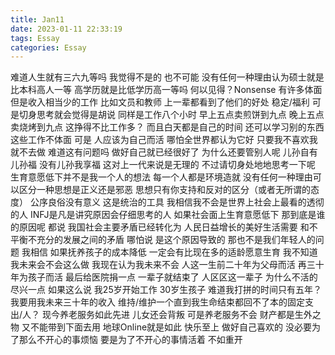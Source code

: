 ```yaml
---
title: Jan11
date: 2023-01-11 22:33:19
tags: Essay
categories: Essay
---
```


难道人生就有三六九等吗
我觉得不是的 也不可能
没有任何一种理由认为硕士就是比本科高人一等
高学历就是比低学历高一等吗 何以见得？Nonsense
有许多体面但是收入相当少的工作
比如文员和教师 上一辈都看到了他们的好处 稳定/福利
可是切身思考就会觉得是胡说
同样是工作八个小时
早上五点卖煎饼到九点 晚上五点卖烧烤到九点
这挣得不比工作多？ 而且白天都是自己的时间 还可以学习别的东西
这些工作不体面 可是 人应该为自己而活 哪怕全世界都认为它好
只要我不喜欢我就不去做 难道这有问题吗
做好自己就已经很好了 为什么还要管别人呢
儿孙自有儿孙福 没有儿孙我享福
这对上一代来说是无理的 不过请切身处地地思考一下呢
生育意愿低下并不是我一个人的想法
每一个人都是环境造就
没有任何一种理由可以区分一种思想是正义还是邪恶
思想只有你支持和反对的区分（或者无所谓的态度）
公序良俗没有意义 这是统治的工具
我相信我不会是世界上社会上最看的透彻的人
INFJ是凡是讲究原因会仔细思考的人
如果社会面上生育意愿低下 那到底是谁的原因呢
都说 我国社会主要矛盾已经转化为
    人民日益增长的美好生活需要
    和不平衡不充分的发展之间的矛盾
哪怕说 是这个原因导致的 那也不是我们年轻人的问题
我相信 如果抚养孩子的成本降低
    一定会有比现在多的适龄愿意生育
我不知道我未来会不会这么做 我现在认为我未来不会
人这一生前二十年为父母而活 再三十年为孩子而活
    最后给医院捐一点 一辈子就结束了
人区区这一辈子 为什么不活的尽兴一点
如果这么说 我25岁开始工作 30岁生孩子
难道我打拼的时间只有五年？
我要用我未来三十年的收入
维持/维护一个直到我生命结束都回不了本的固定支出/人？
现今养老服务如此先进 儿女还会背叛 可是养老服务不会
财产都是生外之物 又不能带到下面去用 地球Online就是如此
快乐至上 做好自己喜欢的 没必要为了那么不开心的事烦恼
要是为了不开心的事情活着 不如重开
